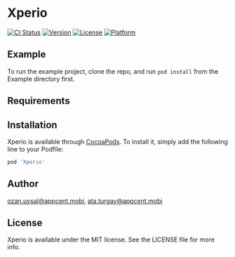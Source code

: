 # Xperio

[![CI Status](https://img.shields.io/travis/cem_ayan@outlook.com/Xperio.svg?style=flat)](https://travis-ci.org/cem_ayan@outlook.com/Xperio)
[![Version](https://img.shields.io/cocoapods/v/Xperio.svg?style=flat)](https://cocoapods.org/pods/Xperio)
[![License](https://img.shields.io/cocoapods/l/Xperio.svg?style=flat)](https://cocoapods.org/pods/Xperio)
[![Platform](https://img.shields.io/cocoapods/p/Xperio.svg?style=flat)](https://cocoapods.org/pods/Xperio)

## Example

To run the example project, clone the repo, and run `pod install` from the Example directory first.

## Requirements

## Installation

Xperio is available through [CocoaPods](https://cocoapods.org). To install
it, simply add the following line to your Podfile:

```ruby
pod 'Xperio'
```

## Author

ozan.uysal@appcent.mobi, ata.turgay@appcent.mobi

## License

Xperio is available under the MIT license. See the LICENSE file for more info.
